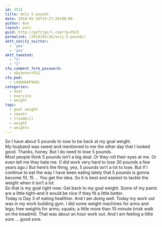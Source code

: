 ```yaml
---
id: 3515
title: Only 5 pounds
date: 2010-05-26T19:27:28+00:00
author: Ann
layout: post
guid: http://gofitgirl.com/?p=3515
permalink: /2010/05/26/only-5-pounds/
aktt_notify_twitter:
  - 'yes'
  - 'yes'
aktt_tweeted:
  - "1"
  - "1"
sfw_comment_form_password:
  - xDw3otertTGZ
sfw_pwd:
  - LUAUHkEP94Oc
categories:
  - diet
  - exercise
  - weight
tags:
  - goal weight
  - squats
  - treadmill
  - weight
  - weights
---
```

So I have about 5 pounds to lose to be back at my goal weight.  
My husband was sweet and mentioned to me the other day that I looked good. Thanks, honey. But I do need to lose 5 pounds.  
Most people think 5 pounds isn&#8217;t a big deal. Or they roll their eyes at me. Or even tell me they hate me. (I did work very hard to lose 30 pounds a few years ago.) But here&#8217;s the thing, yea, 5 pounds isn&#8217;t a lot to lose. But if I continue to eat the way I have been eating lately that 5 pounds is gonna become 10, 15 &#8230; You get the idea. So it is best and easiest to tackle the weight when it isn&#8217;t a lot.  
So that is my goal right now: Get back to my goal weight. Some of my pants are a little tight&#8211;and it would be nice if they fit a little better.  
Today is Day 3 of eating healthier. And I am doing well. Today my work out was in my work building gym. I did some weight machines for arms and legs; free weights for arms; squats; a little more than 10-minute brisk walk on the treadmill. That was about an hour work out. And I am feeling a little sore &#8230; good sore.